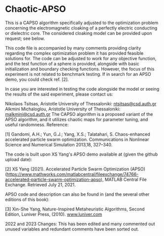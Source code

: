 # Chaotic-APSO
This is a CAPSO algorithm specifically adjusted to the optimization problem concerning the electromagnetic cloaking of a perfectly electric conducting or dielectric core. The considered cloaking model can be provided upon request; see below.

This code file is accompanied by many comments providing clarity regarding the complex optimization problem it has provided feasible solutions for. The code can be adjusted to work for any objective function, and the test function of a sphere is provided, alongside with basic initialization and boundary checking functions. However, the focus of this experiment is not related to benchmark testing. If in search for an APSO demo, you could check ref. [2].

In case you are interested in testing the code alongside the model or seeing the results of the said experiment, please contact us:

Nikolaos Tsitsas, Aristotle University of Thessaloniki: ntsitsas@csd.auth.gr
Alkmini Michaloglou, Aristotle University of Thessaloniki: malkmini@csd.auth.gr
The CAPSO algorithm is a proposed variant of the APSO algorithm, and it utilizes chaotic maps for parameter tuning, and useful randomness. Reference:

[1] Gandomi, A.H.; Yun, G.J.; Yang, X.S.; Talatahari, S. Chaos-enhanced accelerated particle swarm optimization. Communications in Nonlinear Science and Numerical Simulation 2013,18, 327–340.

The code is built upon XS Yang's APSO demo available at (given the github upload date):

[2] XS Yang (2021). Accelerated Particle Swarm Optimization (APSO) (https://www.mathworks.com/matlabcentral/fileexchange/74766-accelerated-particle-swarm-optimization-apso), MATLAB Central File Exchange. Retrieved July 21, 2021.

APSO code and description can also be found in (and the several other editions of this book):

[3] Xin-She Yang, Nature-Inspired Metaheuristic Algorithms, Second Edition, Luniver Press, (2010). www.luniver.com

2022 and 2023 Changes: This has been edited and many commented out unused variables and redundant comments have been sorted out.

